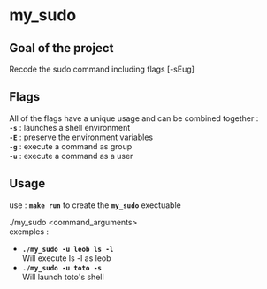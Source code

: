 # my_sudo 
## Goal of the project  
Recode the sudo command including flags [-sEug]  
## Flags  
All of the flags have a unique usage and can be combined together :  
**`-s`** : launches a shell environment  
**`-E`** : preserve the environment variables  
**`-g`** : execute a command as group  
**`-u`** : execute a command as a user
## Usage
use : **`make run`** to create the **`my_sudo`** exectuable  

./my_sudo <flags> <command> <command_arguments>  
exemples :  
- **`./my_sudo -u leob ls -l`**  
  Will execute ls -l as leob
- **`./my_sudo -u toto -s`**    
  Will launch toto's shell
